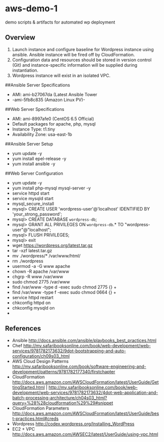 # aws-demo-1
demo scripts &amp; artifacts for automated wp deployment

## Overview
1. Launch instance and configure baseline for Wordpress instance using ansible. Ansible instance will be fired off by CloudFormation.
2. Configuration data and resources should be stored in version control (Git) and instance-specific information will be supplied during instantiation.
3. Wordpress instance will exist in an isolated VPC.

##Ansible Server Specifications
* AMI: ami-b27067da (Latest Ansible Tower
* -ami-5fb8c835 (Amazon Linux PV)-

##Web Server Specifications
* AMI: ami-8997afe0 (CentOS 6.5 Official)
* Default packages for apache, php, mysql
* Instance Type: t1.tiny
* Availability Zone: usa-east-1b

##Ansible Server Setup
* yum update -y
* yum install epel-release -y
* yum install ansible -y

##Web Server Configuration
* yum update -y
* yum install php-mysql mysql-server -y
* service httpd start
* service mysqld start
* mysql_secure_install
* mysql> CREATE USER 'wordpress-user'@'localhost' IDENTIFIED BY 'your_strong_password';
* mysql> CREATE DATABASE `wordpress-db`;
* mysql> GRANT ALL PRIVILEGES ON `wordpress-db`.* TO "wordpress-user"@"localhost";
* mysql> FLUSH PRIVILEGES;
* mysql> exit
* wget https://wordpress.org/latest.tar.gz
* tar -xzf latest.tar.gz
* mv ./wordpress/* /var/www/html/
* rm ./wordpress
* usermod -a -G www apache
* chown -R apache /var/www
* chgrp -R www /var/www
* sudo chmod 2775 /var/www
* find /var/www -type d -exec sudo chmod 2775 {} +
* find /var/www -type f -exec sudo chmod 0664 {} +
* service httpd restart
* chkconfig httpd on
* chkconfig mysqld on
* 

## References
* Ansible http://docs.ansible.com/ansible/playbooks_best_practices.html
* Chef http://my.safaribooksonline.com/book/web-development/web-services/9781782173632/9dot-bootstrapping-and-auto-configuration/ch09s03_html
* AWS Cloud Design Patterns  http://my.safaribooksonline.com/book/software-engineering-and-development/patterns/9781782177340/firstchapter
* CloudFormation http://docs.aws.amazon.com/AWSCloudFormation/latest/UserGuide/GettingStarted.html | http://my.safaribooksonline.com/book/web-development/web-services/9781782173632/4dot-web-application-and-batch-processing-architecture/ch04s03_html?query=%28%28cloudformation%29%29#snippet
* CloudFormation Parameters http://docs.aws.amazon.com/AWSCloudFormation/latest/UserGuide/best-practices.html#creds
* Wordpress http://codex.wordpress.org/Installing_WordPress
* EC2 + VPC http://docs.aws.amazon.com/AWSEC2/latest/UserGuide/using-vpc.html
